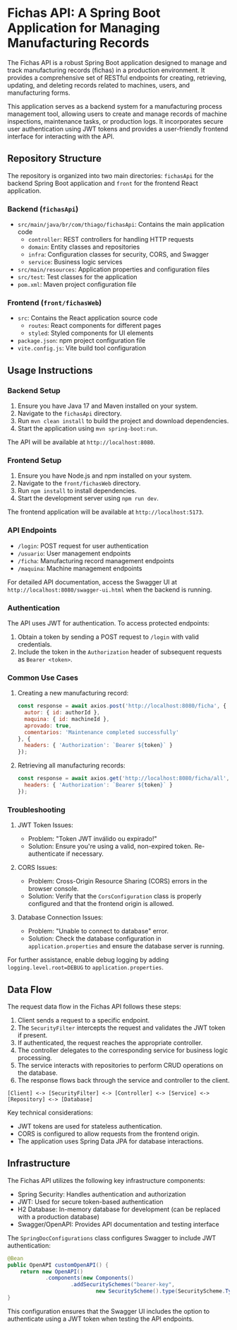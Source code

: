 # Fichas API: A Spring Boot Application for Managing Manufacturing Records

The Fichas API is a robust Spring Boot application designed to manage and track manufacturing records (fichas) in a production environment. It provides a comprehensive set of RESTful endpoints for creating, retrieving, updating, and deleting records related to machines, users, and manufacturing forms.

This application serves as a backend system for a manufacturing process management tool, allowing users to create and manage records of machine inspections, maintenance tasks, or production logs. It incorporates secure user authentication using JWT tokens and provides a user-friendly frontend interface for interacting with the API.

## Repository Structure

The repository is organized into two main directories: `fichasApi` for the backend Spring Boot application and `front` for the frontend React application.

### Backend (`fichasApi`)
- `src/main/java/br/com/thiago/fichasApi`: Contains the main application code
  - `controller`: REST controllers for handling HTTP requests
  - `domain`: Entity classes and repositories
  - `infra`: Configuration classes for security, CORS, and Swagger
  - `service`: Business logic services
- `src/main/resources`: Application properties and configuration files
- `src/test`: Test classes for the application
- `pom.xml`: Maven project configuration file

### Frontend (`front/fichasWeb`)
- `src`: Contains the React application source code
  - `routes`: React components for different pages
  - `styled`: Styled components for UI elements
- `package.json`: npm project configuration file
- `vite.config.js`: Vite build tool configuration

## Usage Instructions

### Backend Setup

1. Ensure you have Java 17 and Maven installed on your system.
2. Navigate to the `fichasApi` directory.
3. Run `mvn clean install` to build the project and download dependencies.
4. Start the application using `mvn spring-boot:run`.

The API will be available at `http://localhost:8080`.

### Frontend Setup

1. Ensure you have Node.js and npm installed on your system.
2. Navigate to the `front/fichasWeb` directory.
3. Run `npm install` to install dependencies.
4. Start the development server using `npm run dev`.

The frontend application will be available at `http://localhost:5173`.

### API Endpoints

- `/login`: POST request for user authentication
- `/usuario`: User management endpoints
- `/ficha`: Manufacturing record management endpoints
- `/maquina`: Machine management endpoints

For detailed API documentation, access the Swagger UI at `http://localhost:8080/swagger-ui.html` when the backend is running.

### Authentication

The API uses JWT for authentication. To access protected endpoints:

1. Obtain a token by sending a POST request to `/login` with valid credentials.
2. Include the token in the `Authorization` header of subsequent requests as `Bearer <token>`.

### Common Use Cases

1. Creating a new manufacturing record:
   ```javascript
   const response = await axios.post('http://localhost:8080/ficha', {
     autor: { id: authorId },
     maquina: { id: machineId },
     aprovado: true,
     comentarios: 'Maintenance completed successfully'
   }, {
     headers: { 'Authorization': `Bearer ${token}` }
   });
   ```

2. Retrieving all manufacturing records:
   ```javascript
   const response = await axios.get('http://localhost:8080/ficha/all', {
     headers: { 'Authorization': `Bearer ${token}` }
   });
   ```

### Troubleshooting

1. JWT Token Issues:
   - Problem: "Token JWT inválido ou expirado!"
   - Solution: Ensure you're using a valid, non-expired token. Re-authenticate if necessary.

2. CORS Issues:
   - Problem: Cross-Origin Resource Sharing (CORS) errors in the browser console.
   - Solution: Verify that the `CorsConfiguration` class is properly configured and that the frontend origin is allowed.

3. Database Connection Issues:
   - Problem: "Unable to connect to database" error.
   - Solution: Check the database configuration in `application.properties` and ensure the database server is running.

For further assistance, enable debug logging by adding `logging.level.root=DEBUG` to `application.properties`.

## Data Flow

The request data flow in the Fichas API follows these steps:

1. Client sends a request to a specific endpoint.
2. The `SecurityFilter` intercepts the request and validates the JWT token if present.
3. If authenticated, the request reaches the appropriate controller.
4. The controller delegates to the corresponding service for business logic processing.
5. The service interacts with repositories to perform CRUD operations on the database.
6. The response flows back through the service and controller to the client.

```
[Client] <-> [SecurityFilter] <-> [Controller] <-> [Service] <-> [Repository] <-> [Database]
```

Key technical considerations:
- JWT tokens are used for stateless authentication.
- CORS is configured to allow requests from the frontend origin.
- The application uses Spring Data JPA for database interactions.

## Infrastructure

The Fichas API utilizes the following key infrastructure components:

- Spring Security: Handles authentication and authorization
- JWT: Used for secure token-based authentication
- H2 Database: In-memory database for development (can be replaced with a production database)
- Swagger/OpenAPI: Provides API documentation and testing interface

The `SpringDocConfigurations` class configures Swagger to include JWT authentication:

```java
@Bean
public OpenAPI customOpenAPI() {
    return new OpenAPI()
            .components(new Components()
                    .addSecuritySchemes("bearer-key",
                            new SecurityScheme().type(SecurityScheme.Type.HTTP).scheme("bearer").bearerFormat("JWT")));
}
```

This configuration ensures that the Swagger UI includes the option to authenticate using a JWT token when testing the API endpoints.
